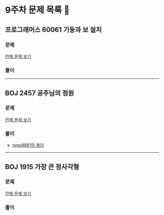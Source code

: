# 9주차 문제 목록 📝
## 프로그래머스 60061 기둥과 보 설치
### 문제
[전체 문제 보기](https://programmers.co.kr/learn/courses/30/lessons/60061)
### 풀이


___
## BOJ 2457 공주님의 정원
### 문제
[전체 문제 보기](https://www.acmicpc.net/problem/2457)
### 풀이
- [nmp9981의 풀이](https://blog.naver.com/tybnasgo/222594740768)


___
## BOJ 1915 가장 큰 정사각형
### 문제
[전체 문제 보기](https://www.acmicpc.net/problem/1915)
### 풀이


